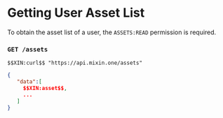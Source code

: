 # Getting User Asset List

To obtain the asset list of a user, the `ASSETS:READ` permission is required.

### `GET /assets`

```
$$XIN:curl$$ "https://api.mixin.one/assets"
```

```json
{
   "data":[
     $$XIN:asset$$,
     ...
   ]
}
```
